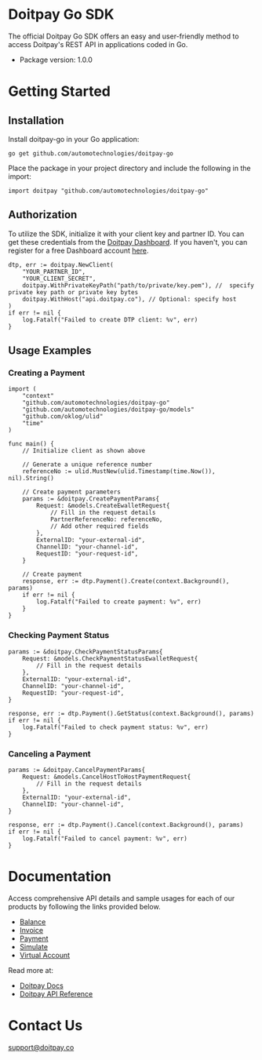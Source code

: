 # Doitpay Go SDK

The official Doitpay Go SDK offers an easy and user-friendly method to access Doitpay's REST API in applications coded in Go.

* Package version: 1.0.0

# Getting Started

## Installation

Install doitpay-go in your Go application:

```shell
go get github.com/automotechnologies/doitpay-go
```

Place the package in your project directory and include the following in the import:

```golang
import doitpay "github.com/automotechnologies/doitpay-go"
```

## Authorization

To utilize the SDK, initialize it with your client key and partner ID. You can get these credentials from the [Doitpay Dashboard](https://dashboard.doitpay.co). If you haven't, you can register for a free Dashboard account [here](https://dashboard.doitpay.co/register).

```golang
dtp, err := doitpay.NewClient(
    "YOUR_PARTNER_ID",
    "YOUR_CLIENT_SECRET",
    doitpay.WithPrivateKeyPath("path/to/private/key.pem"), //  specify private key path or private key bytes
    doitpay.WithHost("api.doitpay.co"), // Optional: specify host
)
if err != nil {
    log.Fatalf("Failed to create DTP client: %v", err)
}
```

## Usage Examples

### Creating a Payment

```golang
import (
    "context"
    "github.com/automotechnologies/doitpay-go"
    "github.com/automotechnologies/doitpay-go/models"
    "github.com/oklog/ulid"
    "time"
)

func main() {
    // Initialize client as shown above
    
    // Generate a unique reference number
    referenceNo := ulid.MustNew(ulid.Timestamp(time.Now()), nil).String()
    
    // Create payment parameters
    params := &doitpay.CreatePaymentParams{
        Request: &models.CreateEwalletRequest{
            // Fill in the request details
            PartnerReferenceNo: referenceNo,
            // Add other required fields
        },
        ExternalID: "your-external-id",
        ChannelID: "your-channel-id",
        RequestID: "your-request-id",
    }

    // Create payment
    response, err := dtp.Payment().Create(context.Background(), params)
    if err != nil {
        log.Fatalf("Failed to create payment: %v", err)
    }
}
```

### Checking Payment Status

```golang
params := &doitpay.CheckPaymentStatusParams{
    Request: &models.CheckPaymentStatusEwalletRequest{
        // Fill in the request details
    },
    ExternalID: "your-external-id",
    ChannelID: "your-channel-id",
    RequestID: "your-request-id",
}

response, err := dtp.Payment().GetStatus(context.Background(), params)
if err != nil {
    log.Fatalf("Failed to check payment status: %v", err)
}
```

### Canceling a Payment

```golang
params := &doitpay.CancelPaymentParams{
    Request: &models.CancelHostToHostPaymentRequest{
        // Fill in the request details
    },
    ExternalID: "your-external-id",
    ChannelID: "your-channel-id",
}

response, err := dtp.Payment().Cancel(context.Background(), params)
if err != nil {
    log.Fatalf("Failed to cancel payment: %v", err)
}
```

# Documentation

Access comprehensive API details and sample usages for each of our products by following the links provided below.

* [Balance](docs/balance/BalanceAPI.md)
* [Invoice](docs/invoice/InvoiceAPI.md)
* [Payment](docs/payment/PaymentAPI.md)
* [Simulate](docs/simulate/SimulateAPI.md)
* [Virtual Account](docs/virtualaccount/VirtualAccountAPI.md)

Read more at:

* [Doitpay Docs](https://docs.doitpay.co/)
* [Doitpay API Reference](https://developers.doitpay.co/)

# Contact Us

support@doitpay.co
